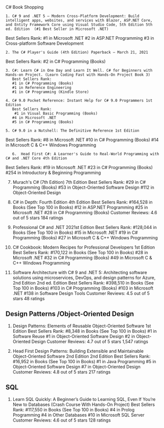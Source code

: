 C# Book Shopping

    1. C# 9 and .NET 5 – Modern Cross-Platform Development: Build intelligent apps, websites, and services with Blazor, ASP.NET Core, and Entity Framework Core using Visual Studio Code, 5th Edition 5th ed. Edition  (#1 Best Seller in Microsoft .NET)
Best Sellers Rank: 
#1 in Microsoft .NET
#2 in ASP.NET Programming
#3 in Cross-platform Software Development

    2. The C# Player's Guide (4th Edition) Paperback – March 21, 2021
Best Sellers Rank:
#2 in C# Programming (Books)
       
    3. C#: Learn C# in One Day and Learn It Well. C# for Beginners with Hands-on Project. (Learn Coding Fast with Hands-On Project Book 3) 
       Best Sellers Rank: 
       #1 in C# Programming (Books)
       #1 in Reference Engineering
       #1 in C# Programming (Kindle Store)

    4. C# 9.0 Pocket Reference: Instant Help for C# 9.0 Programmers 1st Edition
       Best Sellers Rank: 
        #1 in Visual Basic Programming (Books)
       #4 in Microsoft .NET
       #5 in C# Programming (Books)

    5. C# 9.0 in a Nutshell: The Definitive Reference 1st Edition
Best Sellers Rank:
#8 in Microsoft .NET
#10 in C# Programming (Books)
#14 in Microsoft C & C++ Windows Programming
       
       6.  Head First C#: A Learner's Guide to Real-World Programming with C# and .NET Core 4th Edition
Best Sellers Rank:
#19 in Microsoft .NET
#23 in C# Programming (Books)
#254 in Introductory & Beginning Programming

7. Murach's C# (7th Edition) 7th Edition
Best Sellers Rank:
#29 in C# Programming (Books)
#53 in Object-Oriented Software Design
#112 in Object-Oriented Design



8. C# in Depth: Fourth Edition 4th Edition
Best Sellers Rank: #164,528 in Books (See Top 100 in Books)
#12 in ASP.NET Programming
#25 in Microsoft .NET
#28 in C# Programming (Books)
Customer Reviews: 4.6 out of 5 stars    184 ratings


9. Professional C# and .NET 2021st Edition
Best Sellers Rank: #128,044 in Books (See Top 100 in Books)
#15 in Microsoft .NET
#19 in C# Programming (Books)
#27 in Microsoft C & C++ Windows Programming

10. C# Cookbook: Modern Recipes for Professional Developers 1st Edition
Best Sellers Rank: #170,122 in Books (See Top 100 in Books)
#28 in Microsoft .NET
#32 in C# Programming (Books)
#49 in Microsoft C & C++ Windows Programming

11. Software Architecture with C# 9 and .NET 5: Architecting software solutions using microservices, DevOps, and design patterns for Azure, 2nd Edition 2nd ed. Edition
Best Sellers Rank: #398,510 in Books (See Top 100 in Books)
#103 in C# Programming (Books)
#103 in Microsoft .NET
#138 in Software Design Tools
Customer Reviews: 4.5 out of 5 stars    48 ratings

## Design Patterns /Object-Oriented Design

1. Design Patterns: Elements of Reusable Object-Oriented Software 1st Edition
       Best Sellers Rank: #8,348 in Books (See Top 100 in Books)
       #1 in Software Reuse
       #1 in Object-Oriented Software Design
       #2 in Object-Oriented Design
       Customer Reviews: 4.7 out of 5 stars    1,547 ratings

2. Head First Design Patterns: Building Extensible and Maintainable Object-Oriented Software 2nd Edition 2nd Edition
Best Sellers Rank: #16,952 in Books (See Top 100 in Books)
#1 in Java Programming
#5 in Object-Oriented Software Design
#7 in Object-Oriented Design
Customer Reviews: 4.8 out of 5 stars    217 ratings

## SQL
1. Learn SQL Quickly: A Beginner’s Guide to Learning SQL, Even If You’re New to Databases (Crash Course With Hands-On Project)
Best Sellers Rank: #117,550 in Books (See Top 100 in Books)
#4 in Prolog Programming
#4 in Other Databases
#10 in Microsoft SQL Server
Customer Reviews: 4.6 out of 5 stars    128 ratings
